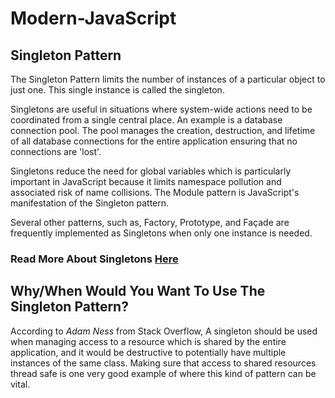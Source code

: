 # Modern-JavaScript

## Singleton Pattern
The Singleton Pattern limits the number of instances of a particular object to just one. This single instance is called the singleton.

Singletons are useful in situations where system-wide actions need to be coordinated from a single central place. An example is a database connection pool. The pool manages the creation, destruction, and lifetime of all database connections for the entire application ensuring that no connections are 'lost'.

Singletons reduce the need for global variables which is particularly important in JavaScript because it limits namespace pollution and associated risk of name collisions. The Module pattern is JavaScript's manifestation of the Singleton pattern.

Several other patterns, such as, Factory, Prototype, and Façade are frequently implemented as Singletons when only one instance is needed.

### Read More About Singletons [Here](https://www.dofactory.com/javascript/singleton-design-pattern)

## Why/When Would You Want To Use The Singleton Pattern?
According to *Adam Ness* from Stack Overflow, 
A singleton should be used when managing access to a resource which is shared by the entire application, and it would be destructive to potentially have multiple instances of the same class. Making sure that access to shared resources thread safe is one very good example of where this kind of pattern can be vital.